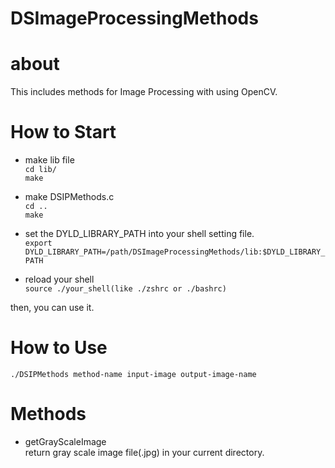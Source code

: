 DSImageProcessingMethods
========================

about  
========================  
This includes methods for Image Processing with using OpenCV.

How to Start  
========================
* make lib file  
`cd lib/`  
`make`   
  
* make DSIPMethods.c  
`cd ..`  
`make`   
  
  
* set the DYLD_LIBRARY_PATH into your shell setting file.  
`export DYLD_LIBRARY_PATH=/path/DSImageProcessingMethods/lib:$DYLD_LIBRARY_PATH`  
  
* reload your shell  
`source ./your_shell(like ./zshrc or ./bashrc)`  
  
then, you can use it.  

How to Use  
========================
`./DSIPMethods method-name input-image output-image-name`  

Methods  
========================
* getGrayScaleImage  
  return gray scale image file(.jpg) in your current directory.  
